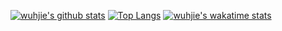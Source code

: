 [![wuhjie's github stats](https://github-readme-stats.vercel.app/api?username=wuhjie&count_private=true&show_icons=true&theme=dark)](https://github.com/anuraghazra/github-readme-stats)
[![Top Langs](https://github-readme-stats.vercel.app/api/top-langs/?username=wuhjie&layout=compact)](https://github.com/anuraghazra/github-readme-stats)
[![wuhjie's wakatime stats](https://github-readme-stats.vercel.app/api/wuhjie?username=wuhjie)](https://github.com/anuraghazra/github-readme-stats)
